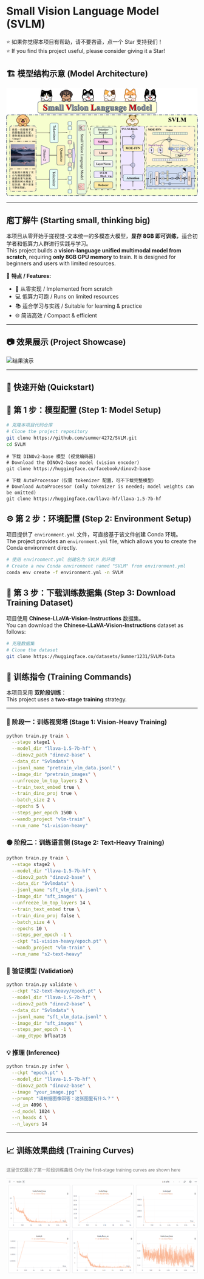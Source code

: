 # Small Vision Language Model (SVLM)

⭐ 如果你觉得本项目有帮助，请不要吝啬，点一个 Star 支持我们！  
⭐ If you find this project useful, please consider giving it a Star!

## 🏗 模型结构示意 (Model Architecture)
![模型结构](Image/MODEL.png)

---
## 庖丁解牛 (Starting small, thinking big)

本项目从零开始手搓视觉-文本统一的多模态大模型，**显存 8GB 即可训练**，适合初学者和低算力人群进行实践与学习。  
This project builds a **vision-language unified multimodal model from scratch**, requiring **only 8GB GPU memory** to train. It is designed for beginners and users with limited resources.  

📌 **特点 / Features:**  
- 🔧 从零实现 / Implemented from scratch  
- 💻 低算力可跑 / Runs on limited resources  
- 📚 适合学习与实践 / Suitable for learning & practice  
- 🌐 简洁高效 / Compact & efficient  

---
## 📷 效果展示 (Project Showcase)

![结果演示](Image/videotogif.gif)


---
## 🚀 快速开始 (Quickstart)

## 🔧 第 1 步：模型配置 (Step 1: Model Setup)

```bash
# 克隆本项目代码仓库
# Clone the project repository
git clone https://github.com/summer4272/SVLM.git
cd SVLM
```
```
# 下载 DINOv2-base 模型 (视觉编码器)
# Download the DINOv2-base model (vision encoder)
git clone https://huggingface.co/facebook/dinov2-base

```
```
# 下载 AutoProcessor（仅需 tokenizer 配置，可不下载完整模型）
# Download AutoProcessor (only tokenizer is needed; model weights can be omitted)
git clone https://huggingface.co/llava-hf/llava-1.5-7b-hf

```
## ⚙️ 第 2 步：环境配置 (Step 2: Environment Setup)

项目提供了 `environment.yml` 文件，可直接基于该文件创建 Conda 环境。  
The project provides an `environment.yml` file, which allows you to create the Conda environment directly.

```bash
# 使用 environment.yml 创建名为 SVLM 的环境
# Create a new Conda environment named "SVLM" from environment.yml
conda env create -f environment.yml -n SVLM
```
## 📂 第 3 步：下载训练数据集 (Step 3: Download Training Dataset)

项目使用 **Chinese-LLaVA-Vision-Instructions** 数据集。  
You can download the **Chinese-LLaVA-Vision-Instructions** dataset as follows:

```bash
# 克隆数据集 
# Clone the dataset 
git clone https://huggingface.co/datasets/Summer1231/SVLM-Data
```
## 🎯 训练指令 (Training Commands)

本项目采用 **双阶段训练**：  
This project uses a **two-stage training** strategy.

---

### 🔵 阶段一：训练视觉塔 (Stage 1: Vision-Heavy Training)

```bash
python train.py train \
  --stage stage1 \
  --model_dir "llava-1.5-7b-hf" \
  --dinov2_path "dinov2-base" \
  --data_dir "Svlmdata" \
  --jsonl_name "pretrain_vlm_data.jsonl" \
  --image_dir "pretrain_images" \
  --unfreeze_lm_top_layers 2 \
  --train_text_embed true \
  --train_dino_proj true \
  --batch_size 2 \
  --epochs 5 \
  --steps_per_epoch 1500 \
  --wandb_project "vlm-train" \
  --run_name "s1-vision-heavy"
```

### 🟢 阶段二：训练语言侧 (Stage 2: Text-Heavy Training)
```bash
python train.py train \
  --stage stage2 \
  --model_dir "llava-1.5-7b-hf" \
  --dinov2_path "dinov2-base" \
  --data_dir "Svlmdata" \
  --jsonl_name "sft_vlm_data.jsonl" \
  --image_dir "sft_images" \
  --unfreeze_lm_top_layers 14 \
  --train_text_embed true \
  --train_dino_proj false \
  --batch_size 4 \
  --epochs 10 \
  --steps_per_epoch -1 \
  --ckpt "s1-vision-heavy/epoch.pt" \
  --wandb_project "vlm-train" \
  --run_name "s2-text-heavy"
```
### 🧪 验证模型 (Validation)
```bash
python train.py validate \
  --ckpt "s2-text-heavy/epoch.pt" \
  --model_dir "llava-1.5-7b-hf" \
  --dinov2_path "dinov2-base" \
  --data_dir "Svlmdata" \
  --jsonl_name "sft_vlm_data.jsonl" \
  --image_dir "sft_images" \
  --steps_per_epoch -1 \
  --amp_dtype bfloat16

```
### 💡 推理 (Inference)
```bash
python train.py infer \
  --ckpt "epoch.pt" \
  --model_dir "llava-1.5-7b-hf" \
  --dinov2_path "dinov2-base" \
  --image "your_image.jpg" \
  --prompt "请根据图像回答：这张图里有什么？" \
  --d_in 4096 \
  --d_model 1024 \
  --n_heads 4 \
  --n_layers 14
```
---

## 📈 训练效果曲线 (Training Curves)
<sub><span style="opacity:0.6">这里仅仅展示了第一阶段训练曲线</span></sub>
<sub><span style="opacity:0.6">Only the first-stage training curves are shown here</span></sub>


![训练曲线](Image/train.png)



